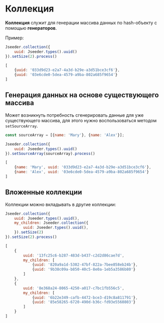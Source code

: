 # Коллекция

**Коллекция** служит для генерации массива данных по hash-объекту с помощью **генераторов**.

Пример:
```javascript
Jseeder.collection({
    uuid: Jseeder.types().uuid()
}).setSize(2).process()
```

```javascript
[
    {uuid: '033d9d23-e2a7-4a3d-b29e-a3d51bce3cf6'},
    {uuid: '03e6cde0-5dea-4579-a9ba-802a685f9654'}
]
```

## Генерация данных на основе существующего массива

Может возникнуть потребность сгенерировать данные для уже существующего массива, для этого нужно воспользоваться методом
`setSourceArray`.

```javascript
const sourceArray = [{name: 'Mary'}, {name: 'Alex'}];

Jseeder.collection({
    uuid: Jseeder.types().uuid()
}).setSourceArray(sourceArray).process()
```

```javascript
[
    {name: 'Mary', uuid: '033d9d23-e2a7-4a3d-b29e-a3d51bce3cf6'},
    {name: 'Alex', uuid: '03e6cde0-5dea-4579-a9ba-802a685f9654'}
]
```

## Вложенные коллекции

Коллекции можно вкладывать в другие коллекции:
```javascript
Jseeder.collection({
    uuid: Jseeder.types().uuid(),
    my_children: Jseeder.collection({
        uuid: Jseeder.types().uuid(),
    }).setSize(2)
}).setSize(2).process()
```

```javascript
[
    {
    	uuid: '13fc25c6-b287-483d-b437-c2d2d86cae7d',
    	my_children: [
    		{uuid: '820a9a1d-5302-47bf-822a-7bee858eb24b'},
    		{uuid: '9b38c09a-b850-40c5-8e0a-1eb5a3586b80'}
    	]
    },
    {
    	uuid: '8e368a24-8065-4250-a017-c7bc1fb556c5',
    	my_children: [
            {uuid: '6b22e349-cafb-4472-bce3-d19c8a811791'},
            {uuid: '85e58265-6720-490d-b36c-fd93e5560803'}
    	]
    }
]
```
